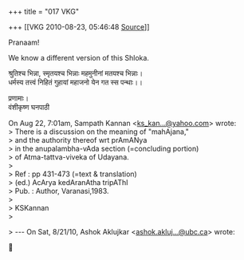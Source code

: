 +++
title = "017 VKG"

+++
[[VKG	2010-08-23, 05:46:48 [Source](https://groups.google.com/g/bvparishat/c/NpiZJW9u5oE)]]



Pranaam!

We know a different version of this Shloka.

श्रुतिश्च भिन्ना, स्मृतयश्च भिन्नाः महमुनीनां मतयश्च भिन्नाः।  
धर्मस्य तत्त्वं निहितं गुहायां महाजनो येन गत स्स पन्थाः।।

प्रणामाः।  
वंशीकृष्ण घनपाठी

On Aug 22, 7:01am, Sampath Kannan \<[ks_kan...@yahoo.com]()\> wrote:  
\> There is a discussion on the meaning of "mahAjana,"  
\> and the authority thereof wrt prAmANya  
\> in the anupalambha-vAda section (=concluding portion)  
\> of Atma-tattva-viveka of Udayana.  
\>  
\> Ref : pp 431-473 (=text & translation)  
\> (ed.) AcArya kedAranAtha tripAThI  
\> Pub. : Author, Varanasi,1983.  
\>  
\> KSKannan  
\>  

\> --- On Sat, 8/21/10, Ashok Aklujkar \<[ashok.akluj...@ubc.ca]()\> wrote:



